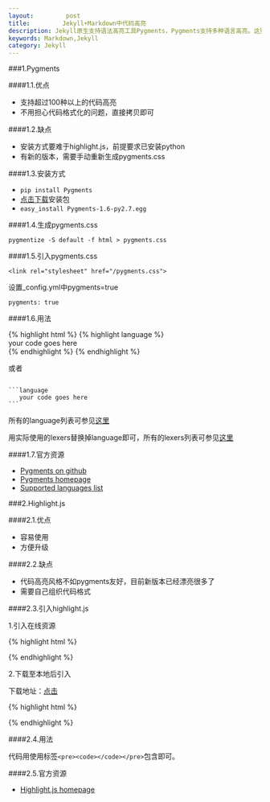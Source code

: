 ```yaml
---
layout:         post
title:         Jekyll+Markdown中代码高亮
description: Jekyll原生支持语法高亮工具Pygments，Pygments支持多种语言高亮。这里介绍两种代码高亮的方法。
keywords: Markdown,Jekyll
category: Jekyll
---
```


###1.Pygments

####1.1.优点

* 支持超过100种以上的代码高亮
* 不用担心代码格式化的问题，直接拷贝即可

####1.2.缺点

* 安装方式要难于highlight.js，前提要求已安装python
* 有新的版本，需要手动重新生成pygments.css

####1.3.安装方式

* `pip install Pygments`
* [点击下载](https://pypi.python.org/pypi/Pygments)安装包
* `easy_install Pygments-1.6-py2.7.egg`

####1.4.生成pygments.css

`pygmentize -S default -f html > pygments.css`

####1.5.引入pygments.css

`<link rel="stylesheet" href="/pygments.css">`

设置_config.yml中pygments=true

`pygments: true`

####1.6.用法

{% highlight html %}
{% highlight language %}  
   your code goes here  
{% endhighlight %}
{% endhighlight %}

或者
<pre><code>
```language
   your code goes here  
```
</code></pre>

所有的language列表可参见[这里](http://pygments.org/docs/lexers/)


用实际使用的lexers替换掉language即可，所有的lexers列表可参见[这里](http://pygments.org/docs/lexers/)

####1.7.官方资源

* [Pygments on github](https://github.com/mojombo/jekyll/wiki/Liquid-Extensions)
* [Pygments homepage](http://pygments.org/)
* [Supported languages list](http://pygments.org/languages/)

###2.Highlight.js

####2.1.优点

* 容易使用
* 方便升级

####2.2.缺点

* 代码高亮风格不如pygments友好，目前新版本已经漂亮很多了
* 需要自己组织代码格式

####2.3.引入highlight.js

1.引入在线资源

{% highlight html %}
<link rel="stylesheet" href="http://yandex.st/highlightjs/8.0/styles/default.min.css">
<script src="http://yandex.st/highlightjs/8.0/highlight.min.js"></script>
{% endhighlight %}

2.下载至本地后引入

下载地址：[点击](http://highlightjs.org/download/)

{% highlight html %}
<link rel="stylesheet" href="styles/default.css">
<script src="highlight.pack.js"></script>
<script>hljs.initHighlightingOnLoad();</script>
{% endhighlight %}

####2.4.用法

代码用使用标签`<pre><code></code></pre>`包含即可。

####2.5.官方资源

* [Highlight.js homepage](http://softwaremaniacs.org/soft/highlight/en/)



